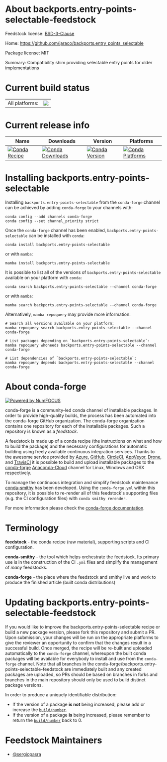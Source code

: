 About backports.entry-points-selectable-feedstock
=================================================

Feedstock license: [BSD-3-Clause](https://github.com/conda-forge/backports.entry-points-selectable-feedstock/blob/main/LICENSE.txt)

Home: https://github.com/jaraco/backports.entry_points_selectable

Package license: MIT

Summary: Compatibility shim providing selectable entry points for older implementations

Current build status
====================


<table><tr><td>All platforms:</td>
    <td>
      <a href="https://dev.azure.com/conda-forge/feedstock-builds/_build/latest?definitionId=20648&branchName=main">
        <img src="https://dev.azure.com/conda-forge/feedstock-builds/_apis/build/status/backports.entry-points-selectable-feedstock?branchName=main">
      </a>
    </td>
  </tr>
</table>

Current release info
====================

| Name | Downloads | Version | Platforms |
| --- | --- | --- | --- |
| [![Conda Recipe](https://img.shields.io/badge/recipe-backports.entry--points--selectable-green.svg)](https://anaconda.org/conda-forge/backports.entry-points-selectable) | [![Conda Downloads](https://img.shields.io/conda/dn/conda-forge/backports.entry-points-selectable.svg)](https://anaconda.org/conda-forge/backports.entry-points-selectable) | [![Conda Version](https://img.shields.io/conda/vn/conda-forge/backports.entry-points-selectable.svg)](https://anaconda.org/conda-forge/backports.entry-points-selectable) | [![Conda Platforms](https://img.shields.io/conda/pn/conda-forge/backports.entry-points-selectable.svg)](https://anaconda.org/conda-forge/backports.entry-points-selectable) |

Installing backports.entry-points-selectable
============================================

Installing `backports.entry-points-selectable` from the `conda-forge` channel can be achieved by adding `conda-forge` to your channels with:

```
conda config --add channels conda-forge
conda config --set channel_priority strict
```

Once the `conda-forge` channel has been enabled, `backports.entry-points-selectable` can be installed with `conda`:

```
conda install backports.entry-points-selectable
```

or with `mamba`:

```
mamba install backports.entry-points-selectable
```

It is possible to list all of the versions of `backports.entry-points-selectable` available on your platform with `conda`:

```
conda search backports.entry-points-selectable --channel conda-forge
```

or with `mamba`:

```
mamba search backports.entry-points-selectable --channel conda-forge
```

Alternatively, `mamba repoquery` may provide more information:

```
# Search all versions available on your platform:
mamba repoquery search backports.entry-points-selectable --channel conda-forge

# List packages depending on `backports.entry-points-selectable`:
mamba repoquery whoneeds backports.entry-points-selectable --channel conda-forge

# List dependencies of `backports.entry-points-selectable`:
mamba repoquery depends backports.entry-points-selectable --channel conda-forge
```


About conda-forge
=================

[![Powered by
NumFOCUS](https://img.shields.io/badge/powered%20by-NumFOCUS-orange.svg?style=flat&colorA=E1523D&colorB=007D8A)](https://numfocus.org)

conda-forge is a community-led conda channel of installable packages.
In order to provide high-quality builds, the process has been automated into the
conda-forge GitHub organization. The conda-forge organization contains one repository
for each of the installable packages. Such a repository is known as a *feedstock*.

A feedstock is made up of a conda recipe (the instructions on what and how to build
the package) and the necessary configurations for automatic building using freely
available continuous integration services. Thanks to the awesome service provided by
[Azure](https://azure.microsoft.com/en-us/services/devops/), [GitHub](https://github.com/),
[CircleCI](https://circleci.com/), [AppVeyor](https://www.appveyor.com/),
[Drone](https://cloud.drone.io/welcome), and [TravisCI](https://travis-ci.com/)
it is possible to build and upload installable packages to the
[conda-forge](https://anaconda.org/conda-forge) [Anaconda-Cloud](https://anaconda.org/)
channel for Linux, Windows and OSX respectively.

To manage the continuous integration and simplify feedstock maintenance
[conda-smithy](https://github.com/conda-forge/conda-smithy) has been developed.
Using the ``conda-forge.yml`` within this repository, it is possible to re-render all of
this feedstock's supporting files (e.g. the CI configuration files) with ``conda smithy rerender``.

For more information please check the [conda-forge documentation](https://conda-forge.org/docs/).

Terminology
===========

**feedstock** - the conda recipe (raw material), supporting scripts and CI configuration.

**conda-smithy** - the tool which helps orchestrate the feedstock.
                   Its primary use is in the construction of the CI ``.yml`` files
                   and simplify the management of *many* feedstocks.

**conda-forge** - the place where the feedstock and smithy live and work to
                  produce the finished article (built conda distributions)


Updating backports.entry-points-selectable-feedstock
====================================================

If you would like to improve the backports.entry-points-selectable recipe or build a new
package version, please fork this repository and submit a PR. Upon submission,
your changes will be run on the appropriate platforms to give the reviewer an
opportunity to confirm that the changes result in a successful build. Once
merged, the recipe will be re-built and uploaded automatically to the
`conda-forge` channel, whereupon the built conda packages will be available for
everybody to install and use from the `conda-forge` channel.
Note that all branches in the conda-forge/backports.entry-points-selectable-feedstock are
immediately built and any created packages are uploaded, so PRs should be based
on branches in forks and branches in the main repository should only be used to
build distinct package versions.

In order to produce a uniquely identifiable distribution:
 * If the version of a package **is not** being increased, please add or increase
   the [``build/number``](https://docs.conda.io/projects/conda-build/en/latest/resources/define-metadata.html#build-number-and-string).
 * If the version of a package **is** being increased, please remember to return
   the [``build/number``](https://docs.conda.io/projects/conda-build/en/latest/resources/define-metadata.html#build-number-and-string)
   back to 0.

Feedstock Maintainers
=====================

* [@sergiopasra](https://github.com/sergiopasra/)

